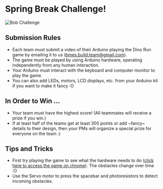 # Spring Break Challenge!

![Bob Challenge](https://bmesbuildteamucla.github.io/spring-break/InkedBob-the-builder-06-1140x760_LI.jpg)

## Submission Rules

* Each team must submit a video of their Arduino playing the Dino Run game by emailing it to us (bmes.build.team@gmail.com).
* The game must be played by using Arduino hardware, operating independently from any human interaction.
* Your Arduino must interact with the keyboard and computer monitor to play the game.
* You can also add LEDs, motors, LCD displays, etc. from your Arduino kit if you want to make it fancy :O

## In Order to Win ...

* Your team must have the highest score! (All teammates will receive a prize if you win.)
* If at least half of the teams get at least 300 points or add ~fancy~ details to their design, then your PMs will organize a special prize for everyone on the team :)

## Tips and Tricks

* First try playing the game to see what the hardware needs to do ([click here to access the game on chrome](chrome://dino/)). The obstacles change over time :O
* Use the Servo motor to press the spacebar and photoresistors to detect incoming obstacles.
